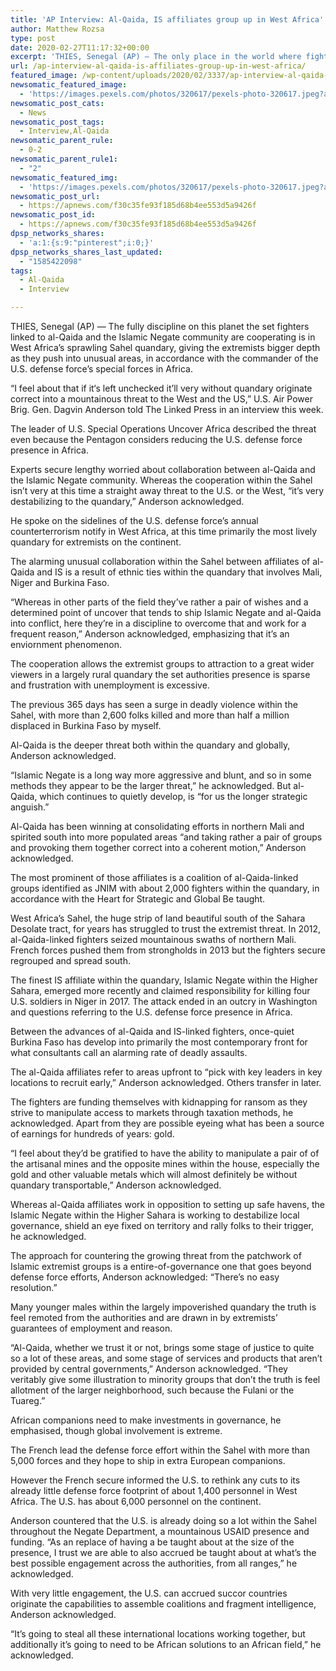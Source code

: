 ```yaml
---
title: 'AP Interview: Al-Qaida, IS affiliates group up in West Africa'
author: Matthew Rozsa
type: post
date: 2020-02-27T11:17:32+00:00
excerpt: 'THIES, Senegal (AP) — The only place in the world where fighters linked to al-Qaida and the Islamic State group are cooperating is in West Africa’s sprawling Sahel region, giving the extremists greater depth as they push into new areas, according to the commander of the U.S. military’s special forces in Africa. “I believe that&hellip;'
url: /ap-interview-al-qaida-is-affiliates-group-up-in-west-africa/
featured_image: /wp-content/uploads/2020/02/3337/ap-interview-al-qaida-is-affiliates-group-up-in-west-africa.jpeg
newsomatic_featured_image:
  - 'https://images.pexels.com/photos/320617/pexels-photo-320617.jpeg?auto=compress&#038;cs=tinysrgb&#038;h=650&#038;w=940'
newsomatic_post_cats:
  - News
newsomatic_post_tags:
  - Interview,Al-Qaida
newsomatic_parent_rule:
  - 0-2
newsomatic_parent_rule1:
  - "2"
newsomatic_featured_img:
  - 'https://images.pexels.com/photos/320617/pexels-photo-320617.jpeg?auto=compress&#038;cs=tinysrgb&#038;h=650&#038;w=940'
newsomatic_post_url:
  - https://apnews.com/f30c35fe93f185d68b4ee553d5a9426f
newsomatic_post_id:
  - https://apnews.com/f30c35fe93f185d68b4ee553d5a9426f
dpsp_networks_shares:
  - 'a:1:{s:9:"pinterest";i:0;}'
dpsp_networks_shares_last_updated:
  - "1585422098"
tags:
  - Al-Qaida
  - Interview

---
```

<div class="Article" data-key="article">
  <p class="Component-root-0-2-76 Component-p-0-2-68">
    THIES, Senegal (AP) — The fully discipline on this planet the set fighters linked to al-Qaida and the Islamic Negate community are cooperating is in West Africa’s sprawling Sahel quandary, giving the extremists bigger depth as they push into unusual areas, in accordance with the commander of the U.S. defense force’s special forces in Africa.
  </p>
  
  <p class="Component-root-0-2-76 Component-p-0-2-68">
    “I feel about that if it‘s left unchecked it&#8217;ll very without quandary originate correct into a mountainous threat to the West and the US,” U.S. Air Power Brig. Gen. Dagvin Anderson told The Linked Press in an interview this week.
  </p>
  
  <p class="Component-root-0-2-76 Component-p-0-2-68">
    The leader of U.S. Special Operations Uncover Africa described the threat even because the Pentagon considers reducing the U.S. defense force presence<!-- --> in Africa.
  </p>
  
  <div data-key="ad-placeholder" id="div-gpt-ad-1470255291270-0" class="DFPSlot Component-dfp-0-2-72 Component-ad-0-2-39">
  </div>
  
  <p class="Component-root-0-2-76 Component-p-0-2-68">
    Experts secure lengthy worried about collaboration between al-Qaida and the Islamic Negate community. Whereas the cooperation within the Sahel isn&#8217;t very at this time a straight away threat to the U.S. or the West, “it’s very destabilizing to the quandary,” Anderson acknowledged.
  </p>
  
  <p class="Component-root-0-2-76 Component-p-0-2-68">
    He spoke on the sidelines of the U.S. defense force’s annual counterterrorism notify<!-- --> in West Africa, at this time primarily the most lively quandary for extremists on the continent.
  </p>
  
  <p class="Component-root-0-2-76 Component-p-0-2-68">
    The alarming unusual collaboration within the Sahel between affiliates of al-Qaida and IS is a result of ethnic ties within the quandary that involves Mali, Niger and Burkina Faso.
  </p>
  
  <p class="Component-root-0-2-76 Component-p-0-2-68">
    “Whereas in other parts of the field they&#8217;ve rather a pair of wishes and a determined point of uncover that tends to ship Islamic Negate and al-Qaida into conflict, here they’re in a discipline to overcome that and work for a frequent reason,” Anderson acknowledged, emphasizing that it’s an enviornment phenomenon.
  </p>
  
  <p class="Component-root-0-2-76 Component-p-0-2-68">
    The cooperation allows the extremist groups to attraction to a great wider viewers in a largely rural quandary the set authorities presence is sparse and frustration with unemployment is excessive.
  </p>
  
  <p class="Component-root-0-2-76 Component-p-0-2-68">
    The previous 365 days has seen a surge in deadly violence within the Sahel, with more than 2,600 folks killed and more than half a million displaced in Burkina Faso by myself.
  </p>
  
  <p class="Component-root-0-2-76 Component-p-0-2-68">
    Al-Qaida is the deeper threat both within the quandary and globally, Anderson acknowledged.
  </p>
  
  <p class="Component-root-0-2-76 Component-p-0-2-68">
    “Islamic Negate is a long way more aggressive and blunt, and so in some methods they appear to be the larger threat,” he acknowledged. But al-Qaida, which continues to quietly develop, is “for us the longer strategic anguish.”
  </p>
  
  <div data-key="ad-placeholder" id="div-gpt-ad-1470255291270-1" class="DFPSlot Component-dfp-0-2-72 Component-ad-0-2-39">
  </div>
  
  <p class="Component-root-0-2-76 Component-p-0-2-68">
    Al-Qaida has been winning at consolidating efforts in northern Mali and spirited south into more populated areas “and taking rather a pair of groups and provoking them together correct into a coherent motion,” Anderson acknowledged.
  </p>
  
  <p class="Component-root-0-2-76 Component-p-0-2-68">
    The most prominent of those affiliates is a coalition of al-Qaida-linked groups identified as JNIM with about 2,000 fighters within the quandary, in accordance with the Heart for Strategic and Global Be taught.
  </p>
  
  <p class="Component-root-0-2-76 Component-p-0-2-68">
    West Africa’s Sahel, the huge strip of land beautiful south of the Sahara Desolate tract, for years has struggled to trust the extremist threat. In 2012, al-Qaida-linked fighters seized mountainous swaths of northern Mali. French forces pushed them from strongholds in 2013 but the fighters secure regrouped and spread south.
  </p>
  
  <p class="Component-root-0-2-76 Component-p-0-2-68">
    The finest IS affiliate within the quandary, Islamic Negate within the Higher Sahara, emerged more recently and claimed responsibility for killing four U.S. soldiers in Niger in 2017. The attack ended in an outcry in Washington and questions referring to the U.S. defense force presence in Africa.
  </p>
  
  <p class="Component-root-0-2-76 Component-p-0-2-68">
    Between the advances of al-Qaida and IS-linked fighters, once-quiet Burkina Faso<!-- --> has develop into primarily the most contemporary front for what consultants call an alarming rate of deadly assaults.
  </p>
  
  <p class="Component-root-0-2-76 Component-p-0-2-68">
    The al-Qaida affiliates refer to areas upfront to “pick with key leaders in key locations to recruit early,” Anderson acknowledged. Others transfer in later.
  </p>
  
  <p class="Component-root-0-2-76 Component-p-0-2-68">
    The fighters are funding themselves with kidnapping for ransom as they strive to manipulate access to markets through taxation methods, he acknowledged. Apart from they are possible eyeing what has been a source of earnings for hundreds of years: gold.
  </p>
  
  <p class="Component-root-0-2-76 Component-p-0-2-68">
    “I feel about they’d be gratified to have the ability to manipulate a pair of of the artisanal mines<!-- --> and the opposite mines within the house, especially the gold and other valuable metals which will almost definitely be without quandary transportable,” Anderson acknowledged.
  </p>
  
  <p class="Component-root-0-2-76 Component-p-0-2-68">
    Whereas al-Qaida affiliates work in opposition to setting up safe havens, the Islamic Negate within the Higher Sahara is working to destabilize local governance, shield an eye fixed on territory and rally folks to their trigger, he acknowledged.
  </p>
  
  <p class="Component-root-0-2-76 Component-p-0-2-68">
    The approach for countering the growing threat<!-- --> from the patchwork of Islamic extremist groups is a entire-of-governance one that goes beyond defense force efforts, Anderson acknowledged: “There’s no easy resolution.”
  </p>
  
  <p class="Component-root-0-2-76 Component-p-0-2-68">
    Many younger males within the largely impoverished quandary the truth is feel remoted from the authorities and are drawn in by extremists’ guarantees of employment and reason.
  </p>
  
  <p class="Component-root-0-2-76 Component-p-0-2-68">
    “Al-Qaida, whether we trust it or not, brings some stage of justice to quite so a lot of these areas, and some stage of services and products that aren’t provided by central governments,” Anderson acknowledged. “They veritably give some illustration to minority groups that don’t the truth is feel allotment of the larger neighborhood, such because the Fulani or the Tuareg.”
  </p>
  
  <p class="Component-root-0-2-76 Component-p-0-2-68">
    African companions need to make investments in governance, he emphasised, though global involvement is extreme.
  </p>
  
  <p class="Component-root-0-2-76 Component-p-0-2-68">
    The French lead the defense force effort<!-- --> within the Sahel with more than 5,000 forces and they hope to ship in extra European companions.
  </p>
  
  <p class="Component-root-0-2-76 Component-p-0-2-68">
    However the French secure informed the U.S. to rethink<!-- --> any cuts to its already little defense force footprint of about 1,400 personnel in West Africa. The U.S. has about 6,000 personnel on the continent.
  </p>
  
  <p class="Component-root-0-2-76 Component-p-0-2-68">
    Anderson countered that the U.S. is already doing so a lot within the Sahel throughout the Negate Department, a mountainous USAID presence and funding. “As an replace of having a be taught about at the size of the presence, I trust we are able to also accrued be taught about at what&#8217;s the best possible engagement across the authorities, from all ranges,” he acknowledged.
  </p>
  
  <p class="Component-root-0-2-76 Component-p-0-2-68">
    With very little engagement, the U.S. can accrued succor countries originate the capabilities to assemble coalitions and fragment intelligence, Anderson acknowledged.
  </p>
  
  <p class="Component-root-0-2-76 Component-p-0-2-68">
    “It’s going to steal all these international locations working together, but additionally it’s going to need to be African solutions to an African field,” he acknowledged.
  </p>
</div>